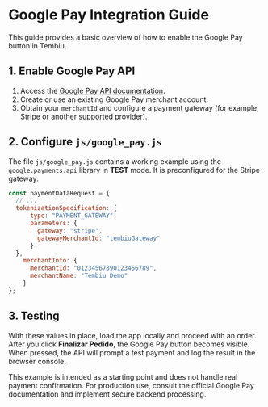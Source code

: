 # Google Pay Integration Guide

This guide provides a basic overview of how to enable the Google Pay button in Tembiu.

## 1. Enable Google Pay API

1. Access the [Google Pay API documentation](https://developers.google.com/pay/api/web/guides/tutorial).
2. Create or use an existing Google Pay merchant account.
3. Obtain your `merchantId` and configure a payment gateway (for example, Stripe or another supported provider).

## 2. Configure `js/google_pay.js`

The file `js/google_pay.js` contains a working example using the `google.payments.api` library in **TEST** mode. It is preconfigured for the Stripe gateway:

```javascript
const paymentDataRequest = {
  // ...
  tokenizationSpecification: {
      type: "PAYMENT_GATEWAY",
      parameters: {
        gateway: "stripe",
        gatewayMerchantId: "tembiuGateway"
      }
  },
    merchantInfo: {
      merchantId: "01234567890123456789",
      merchantName: "Tembiu Demo"
    }
};
```

## 3. Testing

With these values in place, load the app locally and proceed with an order. After you click **Finalizar Pedido**, the Google Pay button becomes visible. When pressed, the API will prompt a test payment and log the result in the browser console.

This example is intended as a starting point and does not handle real payment confirmation. For production use, consult the official Google Pay documentation and implement secure backend processing.

